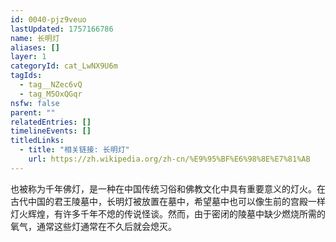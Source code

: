 ```yaml
---
id: 0040-pjz9veuo
lastUpdated: 1757166786
name: 长明灯
aliases: []
layer: 1
categoryId: cat_LwNX9U6m
tagIds:
  - tag__NZec6vQ
  - tag_M5OxQGqr
nsfw: false
parent: ""
relatedEntries: []
timelineEvents: []
titledLinks:
  - title: "相关链接: 长明灯"
    url: https://zh.wikipedia.org/zh-cn/%E9%95%BF%E6%98%8E%E7%81%AB
---
```


也被称为千年佛灯，是一种在中国传统习俗和佛教文化中具有重要意义的灯火。在古代中国的君王陵墓中，长明灯被放置在墓中，希望墓中也可以像生前的宫殿一样灯火辉煌，有许多千年不熄的传说怪谈。然而，由于密闭的陵墓中缺少燃烧所需的氧气，通常这些灯通常在不久后就会熄灭。